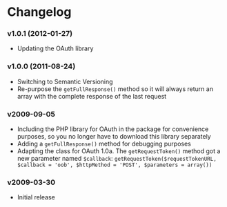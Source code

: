 # Changelog

### v1.0.1 (2012-01-27)

* Updating the OAuth library

### v1.0.0 (2011-08-24)

* Switching to Semantic Versioning
* Re-purpose the `getFullResponse()` method so it will always return an array with the complete response of the last request

### v2009-09-05

* Including the PHP library for OAuth in the package for convenience purposes, so you no longer have to download this library separately
* Adding a `getFullResponse()` method for debugging purposes
* Adapting the class for OAuth 1.0a. The `getRequestToken()` method got a new parameter named `$callback`: `getRequestToken($requestTokenURL, $callback = 'oob', $httpMethod = 'POST', $parameters = array())`

### v2009-03-30

* Initial release
